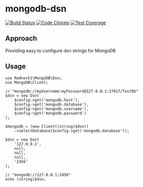 # mongodb-dsn

[![Build Status](https://travis-ci.org/redneck1/mongodb-dsn.svg?branch=master)](https://travis-ci.org/redneck1/mongodb-dsn)
[![Code Climate](https://codeclimate.com/github/redneck1/mongodb-dsn/badges/gpa.svg)](https://codeclimate.com/github/redneck1/mongodb-dsn)
[![Test Coverage](https://codeclimate.com/github/redneck1/mongodb-dsn/badges/coverage.svg)](https://codeclimate.com/github/redneck1/mongodb-dsn/coverage)

## Approach
Providing easy to configure dsn strings for MongoDB

## Usage
```
use Redneck1\MongoDB\Dsn;
use MongoDB\Client;

// "mongodb://myUsername:myPassword@127.0.0.1:27017/TestDb"
$dsn = new Dsn(
    $config->get('mongodb.host'),
    $config->get('mongodb.database'),
    $config->get('mongodb.username'),
    $config->get('mongodb.password')
);

$mongodb = (new Client((string)$dsn))
    ->selectDatabase($config->get('mongodb.database'));
    
$dsn = new Dsn(
    '127.0.0.1',
    null,
    null,
    null,
    '2456'
);

// "mongodb://127.0.0.1:2456"
echo (string)$dsn;
```